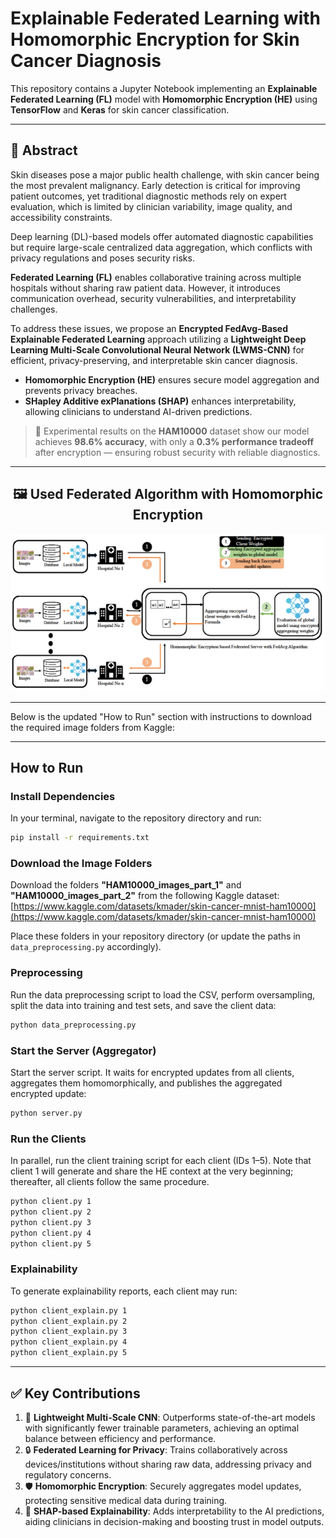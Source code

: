 # Explainable Federated Learning with Homomorphic Encryption for Skin Cancer Diagnosis

This repository contains a Jupyter Notebook implementing an **Explainable Federated Learning (FL)** model with **Homomorphic Encryption (HE)** using **TensorFlow** and **Keras** for skin cancer classification.

---

## 📜 Abstract

Skin diseases pose a major public health challenge, with skin cancer being the most prevalent malignancy. Early detection is critical for improving patient outcomes, yet traditional diagnostic methods rely on expert evaluation, which is limited by clinician variability, image quality, and accessibility constraints.

Deep learning (DL)-based models offer automated diagnostic capabilities but require large-scale centralized data aggregation, which conflicts with privacy regulations and poses security risks.

**Federated Learning (FL)** enables collaborative training across multiple hospitals without sharing raw patient data. However, it introduces communication overhead, security vulnerabilities, and interpretability challenges.

To address these issues, we propose an **Encrypted FedAvg-Based Explainable Federated Learning** approach utilizing a **Lightweight Deep Learning Multi-Scale Convolutional Neural Network (LWMS-CNN)** for efficient, privacy-preserving, and interpretable skin cancer diagnosis.

- **Homomorphic Encryption (HE)** ensures secure model aggregation and prevents privacy breaches.
- **SHapley Additive exPlanations (SHAP)** enhances interpretability, allowing clinicians to understand AI-driven predictions.

> 🧪 Experimental results on the **HAM10000** dataset show our model achieves **98.6% accuracy**, with only a **0.3% performance tradeoff** after encryption — ensuring robust security with reliable diagnostics.

---

<h2 style="text-align: center;">🖼️ Used Federated Algorithm with Homomorphic Encryption</h2>
<p align="center">
  <img src="https://github.com/asifhasan24/FL_Skin/blob/main/images/Picture1.png" width="600"/>
</p>

---


Below is the updated "How to Run" section with instructions to download the required image folders from Kaggle:

---

## How to Run

### Install Dependencies
In your terminal, navigate to the repository directory and run:
```bash
pip install -r requirements.txt
```

### Download the Image Folders
Download the folders **"HAM10000_images_part_1"** and **"HAM10000_images_part_2"** from the following Kaggle dataset:
[https://www.kaggle.com/datasets/kmader/skin-cancer-mnist-ham10000](https://www.kaggle.com/datasets/kmader/skin-cancer-mnist-ham10000)

Place these folders in your repository directory (or update the paths in `data_preprocessing.py` accordingly).

### Preprocessing
Run the data preprocessing script to load the CSV, perform oversampling, split the data into training and test sets, and save the client data:
```bash
python data_preprocessing.py
```

### Start the Server (Aggregator)
Start the server script. It waits for encrypted updates from all clients, aggregates them homomorphically, and publishes the aggregated encrypted update:
```bash
python server.py
```

### Run the Clients
In parallel, run the client training script for each client (IDs 1–5). Note that client 1 will generate and share the HE context at the very beginning; thereafter, all clients follow the same procedure.

```bash
python client.py 1
python client.py 2
python client.py 3
python client.py 4
python client.py 5
```
### Explainability
To generate explainability reports, each client may run:

```bash
python client_explain.py 1
python client_explain.py 2
python client_explain.py 3
python client_explain.py 4
python client_explain.py 5
```



---


## ✅ Key Contributions

1. 🚀 **Lightweight Multi-Scale CNN**: Outperforms state-of-the-art models with significantly fewer trainable parameters, achieving an optimal balance between efficiency and performance.
2. 🔒 **Federated Learning for Privacy**: Trains collaboratively across devices/institutions without sharing raw data, addressing privacy and regulatory concerns.
3. 🛡️ **Homomorphic Encryption**: Securely aggregates model updates, protecting sensitive medical data during training.
4. 🧩 **SHAP-based Explainability**: Adds interpretability to the AI predictions, aiding clinicians in decision-making and boosting trust in model outputs.

